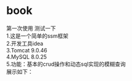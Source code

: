 # book
第一次使用 测试一下  
1.这是一个简单的ssm框架  
2.开发工具idea  
3.Tomcat 9.0.46  
4.MySQL 8.0.25  
5.功能：基本的crud操作和动态sql实现的模糊查询  
展示如下：  

